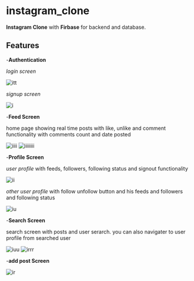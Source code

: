 # instagram_clone

  **Instagram Clone** with **Firbase** for backend and database.

## Features

-**Authentication**

*login screen*

![itt](https://user-images.githubusercontent.com/67065727/179461779-7917dc07-6a99-4f1b-b194-5b707fa805be.jpeg)

*signup screen*

![i](https://user-images.githubusercontent.com/67065727/179462170-c034c2cf-4e8e-42a5-8169-f254439fa16c.jpeg)

-**Feed Screen**

home page showing real time posts with like, unlike and comment functionality with comments count and date posted

![iiii](https://user-images.githubusercontent.com/67065727/179462403-671a40bb-ae92-4304-bb4d-345a94045195.jpeg)
![iiiiiiii](https://user-images.githubusercontent.com/67065727/179462670-baff6642-76a7-47af-9186-25d602b3e04f.jpeg)

-**Profile Screen**

*user profile* with feeds, followers, following status and signout functionality

![ii](https://user-images.githubusercontent.com/67065727/179463055-bd6553a7-1c89-4e15-8d53-e5f478257cb1.jpeg)

*other user profile* with follow unfollow button and his feeds and followers and following status

![iu](https://user-images.githubusercontent.com/67065727/179462893-fd2ea8fc-4ee6-43fc-8f37-02464677a577.jpeg)

-**Search Screen**

search screen with posts and user serarch. you can also navigater to user profile from searched user

![iuu](https://user-images.githubusercontent.com/67065727/179463484-264f3d67-e165-4749-bbe7-f4efd5a12519.jpeg)
![irrr](https://user-images.githubusercontent.com/67065727/179464377-1a05bfe6-888f-4654-a0a9-52949f65b3bd.jpeg)

-**add post Screen**

![ir](https://user-images.githubusercontent.com/67065727/179464488-224fa3d3-18ec-4009-bc66-92f3eb28d6fb.jpeg)
